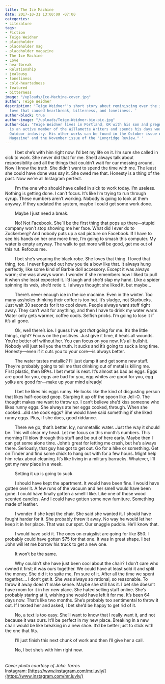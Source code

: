 ```yaml
---
title: The Ice Machine
date: 2017-10-31 13:00:00 -07:00
categories:
- Literature
tags:
- Fiction
- Teige Weidner
- placeholder
- placeholder mag
- placeholder magazine
- The Ice Machine
- Love
- heartbreak
- Relationship
- jealousy
- loneliness
- cold-heartedness
- featured
- bitterness
image: "/uploads/Ice-Machine-cover.jpg"
author: Teige Weidner
description: 'Teige Weidner''s short story about reminiscing over the iciness of a
  love that caused heartbreak, bitterness, and loneliness. '
author-block: true
author-image: "/uploads/Teige-Weidner-bio-pic.jpg"
author-bio: 'Teige Weidner lives in Portland, OR with his son and pregnant wife. He
  is an active member of the Willamette Writers and spends his days working in the
  Outdoor industry. His other works can be found in the October issue of "Perspectives
  Magazine" and the November issue of the "Longridge Review." '
---
```


&nbsp;&nbsp;&nbsp;&nbsp;&nbsp;&nbsp;&nbsp;&nbsp;I bet she’s with him right now. I’d bet my life on it. I’m sure she called in sick to work. She never did that for me. She’d always talk about responsibility and all the things that couldn’t wait for our messing around. Now I know the truth. She didn’t want to spend the time with me. The least she could have done was say it. She owed me that. Honesty is a thing of the past. Now we’re all Instagram perfect.<br>

&nbsp;&nbsp;&nbsp;&nbsp;&nbsp;&nbsp;&nbsp;&nbsp;I’m the one who should have called in sick to work today. I’m useless. Nothing is getting done. I can’t focus. It’s like I’m trying to run through syrup. These numbers aren’t working. Nobody is going to look at them anyway. If they updated the system, maybe I could get some work done.<br>

&nbsp;&nbsp;&nbsp;&nbsp;&nbsp;&nbsp;&nbsp;&nbsp;Maybe I just need a break.<br>

&nbsp;&nbsp;&nbsp;&nbsp;&nbsp;&nbsp;&nbsp;&nbsp;No! Not Facebook. She’ll be the first thing that pops up there—stupid company won’t stop showing me her face. What did I ever do to Zuckerberg? And nobody puts up a sad picture on Facebook. If I have to see his hands on her one more time, I’m going to smash this computer. My water is empty anyway. The walk to get more will be good, get me out of this rut. Refocus me.<br>

&nbsp;&nbsp;&nbsp;&nbsp;&nbsp;&nbsp;&nbsp;&nbsp;I bet she’s wearing the black robe. She loves that thing. I loved that thing, too. I never figured out how you tie a bow like that. It always hung perfectly, like some kind of Barbie doll accessory. Except it was always warm; she was always warm. I wonder if she remembers how I liked to pull it when she least expected it. I’d laugh and she’d slap my hand. Like a spider spinning its web, she’d retie it. I always thought she liked it, but maybe...<br>

&nbsp;&nbsp;&nbsp;&nbsp;&nbsp;&nbsp;&nbsp;&nbsp;There’s never enough ice in the ice machine. Even in the winter. Too many assholes thinking their coffee is too hot. It’s sludge, not Starbucks. Just wait 30 seconds for it to cool down. People always want stuff right away. They can’t wait for anything, and then I have to drink my water warm. Water only gets warmer, coffee cools. Selfish pricks. I’m going to lose it if it’s all gone.<br>

&nbsp;&nbsp;&nbsp;&nbsp;&nbsp;&nbsp;&nbsp;&nbsp;Ok, well there’s ice. I guess I’ve got *that* going for me. It’s the little things, right? Focus on the positives. Just give it time, it heals all wounds. You’re better off without her. You can focus on you now. It’s all bullshit. Nobody will just tell you the truth. It sucks and it’s going to suck a long time. Honesty—even if it cuts you to your core—is always better.<br>

&nbsp;&nbsp;&nbsp;&nbsp;&nbsp;&nbsp;&nbsp;&nbsp;The water tastes metallic? I’ll just dump it and get some new stuff. They’re probably going to tell me that drinking out of metal is killing me. First plastic,  then BPAs. I bet metal is next. It’s almost as bad as eggs. Eggs are good for you, eggs are bad for you, egg whites are good for you, egg yolks are good for—make up your mind already!<br>

&nbsp;&nbsp;&nbsp;&nbsp;&nbsp;&nbsp;&nbsp;&nbsp;I bet he likes his eggs runny. He looks like the kind of disgusting person that likes half-cooked goop. Slurping it up off the spoon like Jell-O. The thought makes me want to throw up. I can’t believe she’d kiss someone who likes runny eggs. She always ate her eggs cooked, through. When she cooked...did she cook eggs? She would have said something if she liked runny eggs. Plus, if she does, good riddance.<br>

&nbsp;&nbsp;&nbsp;&nbsp;&nbsp;&nbsp;&nbsp;&nbsp;There we go, that’s better. Icy, nonmetallic water. Just the way it should be. This will clear my head. Let me focus on this month’s numbers. This morning I’ll blow through this stuff  and be out of here early. Maybe then I can get some alone time. John’s great for letting me crash, but he’s always there. Seriously, that guy has got to get out. Go for a hike or something. Get on Tinder and find some chick to hang out with for a few hours. Might help him relax about  cleaning. It’s like living in a military barracks. Whatever, I’ll get my new place in a week.<br>

&nbsp;&nbsp;&nbsp;&nbsp;&nbsp;&nbsp;&nbsp;&nbsp;Setting it up is going to suck.<br>

&nbsp;&nbsp;&nbsp;&nbsp;&nbsp;&nbsp;&nbsp;&nbsp;I should have kept the apartment. It would have been fine. I would have gotten over it. A few runs of the vacuum and her smell would have been gone. I could have finally gotten a smell I like. Like one of those wood scented candles. And I could have gotten some new furniture. Something made of leather.<br>

&nbsp;&nbsp;&nbsp;&nbsp;&nbsp;&nbsp;&nbsp;&nbsp;I wonder if she kept the chair. She said she wanted it. I should have fought harder for it. She probably threw it away. No way he would let her keep it in her place. That was our spot. Our snuggle puddle. He’ll know that.<br>

&nbsp;&nbsp;&nbsp;&nbsp;&nbsp;&nbsp;&nbsp;&nbsp;I would have sold it. The ones on craigslist are going for like $50. I probably could have gotten $75 for that one. It was in great shape. I bet John will let me borrow his truck to get a new one.<br>

&nbsp;&nbsp;&nbsp;&nbsp;&nbsp;&nbsp;&nbsp;&nbsp;It won’t be the same.<br>

&nbsp;&nbsp;&nbsp;&nbsp;&nbsp;&nbsp;&nbsp;&nbsp;Why couldn’t she have just been cool about the chair? I don’t care who owned it first; it was ours together. We could have at least sold it and split the money. She did it to spite me, I’m sure of it. After all the time we spent together.... I don’t get it. She was always so rational, so reasonable. To throw it away doesn’t make sense. 
Maybe she still has it. I bet she doesn’t have room for it in her new place. She hated selling stuff online. She’s probably staring at it, wishing she would have left it for me. It’s been 64 days now. That’s like two months. She’s probably too sentimental to throw it out. If I texted her and asked, I bet she’d be happy to get rid of it.<br>

&nbsp;&nbsp;&nbsp;&nbsp;&nbsp;&nbsp;&nbsp;&nbsp;No, a text is too easy. She’ll want to know that I really want it, and not because it was ours. It’ll be perfect in my new place. Breaking in a new chair would be like breaking in a new shoe. It’d be better just to stick with the one that fits.<br>

&nbsp;&nbsp;&nbsp;&nbsp;&nbsp;&nbsp;&nbsp;&nbsp;I’ll just finish this next chunk of work and then I’ll give her a call.<br>

&nbsp;&nbsp;&nbsp;&nbsp;&nbsp;&nbsp;&nbsp;&nbsp;No, I bet she’s with him right now.<br>
<br>
<br>
*Cover photo courtesy of Jake Torres*<br>
Instagram: [https://www.instagram.com/mr.luvly/](https://www.instagram.com/mr.luvly/)